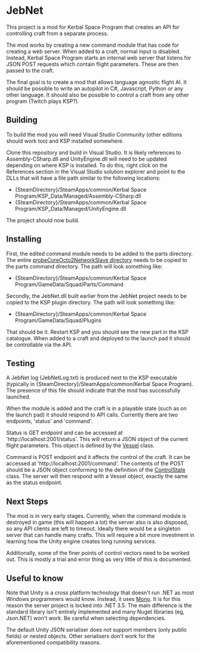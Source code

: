 # JebNet

This project is a mod for Kerbal Space Program that creates an API for controlling craft from a separate process.

The mod works by creating a new command module that has code for creating a web server. When added to a craft, normal input is disabled. Instead, Kerbal Space Program starts an internal web server that listens for JSON POST requests which contain flight parameters. These are then passed to the craft.

The final goal is to create a mod that allows language agnostic flight AI. It should be possible to write an autopilot in C#, Javascript, Python or any other language. It should also be possible to control a craft from any other program (Twitch plays KSP?).

## Building

To build the mod you will need Visual Studio Community (other editions should work too) and KSP installed somewhere.

Clone this repository and build in Visual Studio. It is likely references to Assembly-CSharp.dll and UnityEngine.dll will need to be updated depending on where KSP is installed.
To do this, right click on the References section in the Visual Studio solution explorer and point to the DLLs that will have a file path similar to the following locations:

* {SteamDirectory}/SteamApps/common/Kerbal Space Program/KSP_Data/Managed/Assembly-CSharp.dll
* {SteamDirectory}/SteamApps/common/Kerbal Space Program/KSP_Data/Managed/UnityEngine.dll

The project should now build.

## Installing

First, the edited command module needs to be added to the parts directory. The entire [probeCoreOcto2NetworkSlave directory](https://github.com/RichTeaMan/JebNet/tree/master/JebNet/probeCoreOcto2NetworkSlave) needs to be copied to the parts command directory. The path will look something like:

* {SteamDirectory}/SteamApps/common/Kerbal Space Program/GameData/Squad/Parts/Command

Secondly, the JebNet.dll built earlier from the JebNet project needs to be copied to the KSP plugin directory. The path will look something like:

* {SteamDirectory}/SteamApps/common/Kerbal Space Program/GameData/Squad/Plugins

That should be it. Restart KSP and you should see the new part in the KSP catalogue. When added to a craft and deployed to the launch pad it should be controllable via the API.

## Testing

A JebNet log (JebNetLog.txt) is produced next to the KSP executable (typically in {SteamDirectory}/SteamApps/common/Kerbal Space Program). The presence of this file should indicate that the mod has successfully launched.

When the module is added and the craft is in a playable state (such as on the launch pad) it should respond to API calls. Currently there are two endpoints, 'status' and  'command'.

Status is GET endpoint and can be accessed at 'http://localhost:2001/status'. This will return a JSON object of the current flight parameters. This object is defined by the [Vessel](https://github.com/RichTeaMan/JebNet/blob/master/JebNet.Controller/Integration/Domain/Vessel.cs) class.

Command is POST endpoint and it affects the control of the craft. It can be accessed at 'http://localhost:2001/command'. The contents of the POST should be a JSON object conforming to the definition
of the [ControlState](https://github.com/RichTeaMan/JebNet/blob/master/JebNet.Controller/Integration/Domain/ControlState.cs) class. The server will then respond with a Vessel object, exactly the same as the status endpoint.

## Next Steps

The mod is in very early stages. Currently, when the command module is destroyed in game (this will happen a lot) the server also is also disposed, so any API clients are left to timeout. Ideally there would be a singleton server that can handle many crafts. This will require a bit more investment in learning how the Unity engine creates long running services.

Additionally, some of the finer points of control vectors need to be worked out. This is mostly a trial and error thing as very little of this is documented.

## Useful to know

Note that Unity is a cross platform technology that doesn't run .NET as most Windows programmers would know. Instead, it uses [Mono](http://www.mono-project.com/). It is for this reason the server project is locked into .NET 3.5. The main difference is the standard library isn't entirely implemented and many Nuget libraries (eg, Json.NET) won't work. Be careful when selecting dependencies.

The default Unity JSON serialiser does not support members (only public fields) or nested objects. Other serialisers don't work for the aforementioned compatibility reasons.
